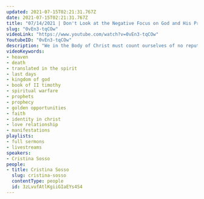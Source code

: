 ```yaml
---
updated: 2021-07-15T02:21:31.767Z
date: 2021-07-15T02:21:31.767Z
title: "07/14/2021 | Don't Look at the Negative Focus on God and His Promises (Ptr Cristina Sosso)"
slug: "0vEn3-tqCOw"
videoLink: "https://www.youtube.com/watch?v=0vEn3-tqCOw"
YoutubeID: "0vEn3-tqCOw"
description: "We in the Body of Christ must count ourselves of no reputation God is the one who will establish us. In knowing that remember and focus on God's promises and His Word. If we focus on God and follow and obey Him we will see Him work the supernatural. This sermon was delivered by Pastor Cristina Sosso at Freedom Fellowship Church International. During this service Pastor Cris also gives a tribute to Jasmin Espino a long time partner and supporter of Sons of God Ministries International."
videoKeywords:
- heaven
- death
- translated in the spirit
- last days
- kingdom of god
- book of II timothy
- spiritual warfare
- prophets
- prophecy
- golden opportunities
- faith
- identity in christ
- love relationship
- manifestations
playlists:
- full sermons
- livestreams
speakers:
- Cristina Sosso
people:
- title: Cristina Sosso
  slug: cristina-sosso
  contentType: people
  id: 3zLvufAtlKgiiGIaEYs4S4
---
```

